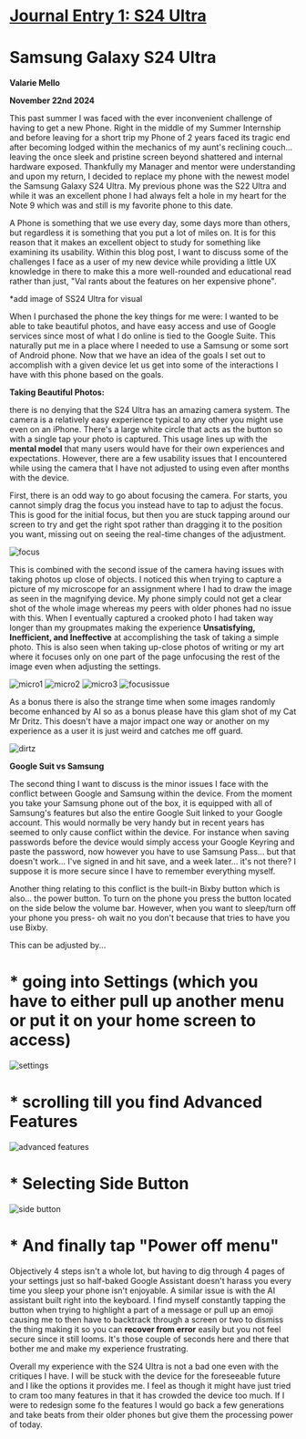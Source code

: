 # [Journal Entry 1: S24 Ultra](README.md)

# **Samsung Galaxy S24 Ultra**
**Valarie Mello**

**November 22nd 2024**

This past summer I was faced with the ever inconvenient challenge of having to get a new Phone. Right in the middle of my Summer Internship and before leaving for a short trip my Phone of 2 years faced its tragic end after becoming lodged within the mechanics of my aunt's reclining couch... leaving the once sleek and pristine screen beyond shattered and internal hardware exposed. Thankfully my Manager and mentor were understanding and upon my return, I decided to replace my phone with the newest model the Samsung Galaxy S24 Ultra. My previous phone was the S22 Ultra and while it was an excellent phone I had always felt a hole in my heart for the Note 9 which was and still is my favorite phone to this date.

A Phone is something that we use every day, some days more than others, but regardless it is something that you put a lot of miles on. It is for this reason that it makes an excellent object to study for something like examining its usability. Within this blog post, I want to discuss some of the challenges I face as a user of my new device while providing a little UX knowledge in there to make this a more well-rounded and educational read rather than just, "Val rants about the features on her expensive phone".

*add image of SS24 Ultra for visual 

When I purchased the phone the key things for me were: I wanted to be able to take beautiful photos, and have easy access and use of Google services since most of what I do online is tied to the Google Suite. This naturally put me in a place where I needed to use a Samsung or some sort of Android phone. Now that we have an idea of the goals I set out to accomplish with a given device let us get into some of the interactions I have with this phone based on the goals.

**Taking Beautiful Photos:**

there is no denying that the S24 Ultra has an amazing camera system. The camera is a relatively easy experience typical to any other you might use even on an iPhone. There's a large white circle that acts as the button so with a single tap your photo is captured. This usage lines up with the **mental model** that many users would have for their own experiences and expectations. However, there are a few usability issues that I encountered while using the camera that I have not adjusted to using even after months with the device. 

First, there is an odd way to go about focusing the camera. For starts, you cannot simply drag the focus you instead have to tap to adjust the focus. This is good for the initial focus, but then you are stuck tapping around our screen to try and get the right spot rather than dragging it to the position you want, missing out on seeing the real-time changes of the adjustment. 

![focus](camerawithfocus.jpg)

This is combined with the second issue of the camera having issues with taking photos up close of objects. I noticed this  when trying to capture a picture of my microscope for an assignment where I had to draw the image as seen in the magnifying device. My phone simply could not get a clear shot of the whole image whereas my peers with older phones had no issue with this. When I eventually captured a crooked photo I had taken way longer than my groupmates making the experience **Unsatisfying, Inefficient, and Ineffective** at accomplishing the task of taking a simple photo. This is also seen when taking up-close photos of writing or my art where it focuses only on one part of the page unfocusing the rest of the image even when adjusting the settings.

![micro1](micro1.jpg)
![micro2](micro2.jpg)
![micro3](micro3.jpg)
![focusissue](focusissue.jpg)

As a bonus there is also the strange time when some images randomly become enhanced by AI so as a bonus please have this glam shot of my Cat Mr Dritz. This doesn't have a major impact one way or another on my experience as a user it is just weird and catches me off guard. 

![dirtz](dritzglam.jpg)

**Google Suit vs Samsung**

The second thing I want to discuss is the minor issues I face with the conflict between Google and Samsung within the device. From the moment you take your Samsung phone out of the box, it is equipped with all of Samsung's features but also the entire Google Suit linked to your Google account. This would normally be very handy but in recent years has seemed to only cause conflict within the device. For instance when saving passwords before the device would simply access your Google Keyring and paste the password, now however you have to use Samsung Pass... but that doesn't work... I've signed in and hit save, and a week later... it's not there? I suppose it is more secure since I have to remember everything myself.

Another thing relating to this conflict is the built-in Bixby button which is also... the power button. To turn on the phone you press the button located on the side below the volume bar. However, when you want to sleep/turn off your phone you press- oh wait no you don't because that tries to have you use Bixby. 

This can be adjusted by...
# * going into Settings (which you have to either pull up another menu or put it on your home screen to access)
![settings](settings.jpg)
# * scrolling till you find Advanced Features
![advanced features](advancedfeatures.jpg)
# * Selecting Side Button
![side button](sidebutton.jpg)
# * And finally tap "Power off menu"

Objectively 4 steps isn't a whole lot, but having to dig through 4 pages of your settings just so half-baked Google Assistant doesn't harass you every time you sleep your phone isn't enjoyable. A similar issue is with the AI assistant built right into the keyboard. I find myself constantly tapping the button when trying to highlight a part of a message or pull up an emoji causing me to then have to backtrack through a screen or two to dismiss the thing making it so you can **recover from error** easily but you not feel secure since it still looms. It's those couple of seconds here and there that bother me and make my experience frustrating. 

Overall my experience with the S24 Ultra is not a bad one even with the critiques I have. I will be stuck with the device for the foreseeable future and I like the options it provides me. I feel as though it might have just tried to cram too many features in that it has crowded the device too much. If I were to redesign some fo the features I would go back a few generations and take beats from their older phones but give them the processing power of today.


